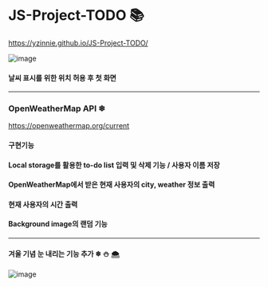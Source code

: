 # JS-Project-TODO 📚

https://yzinnie.github.io/JS-Project-TODO/

![image](https://github.com/yzinnie/JS-Project-TODO/assets/126447980/0cb8d9f7-8ad3-41ba-9edc-119a583c19bd)
#### 날씨 표시를 위한 위치 허용 후 첫 화면 

---
### OpenWeatherMap API ❄
https://openweathermap.org/current



#### 구현기능
#### Local storage를 활용한 to-do list 입력 및 삭제 기능 / 사용자 이름 저장
#### OpenWeatherMap에서 받은 현재 사용자의 city, weather 정보 출력
#### 현재 사용자의 시간 출력
#### Background image의 랜덤 기능
---

#### 겨울 기념 눈 내리는 기능 추가 ❄ ⛄ 🌨
![image](https://github.com/yzinnie/JS-Project-TODO/assets/126447980/51c5f503-a918-4a40-a3ba-6985af709b48)

